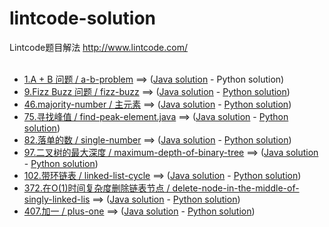 # lintcode-solution
Lintcode题目解法 http://www.lintcode.com/
<br/>
<br/>
-	[ 1.A + B 问题 / a-b-problem]( http://www.lintcode.com/zh-cn/problem/a-b-problem/) ==> (<a href="https://github.com/t2krew/lintcode-solution/blob/master/1.a-b-problem.java" target="_blank">Java solution</a> - <span>Python solution</span>)
-	[ 9.Fizz Buzz 问题 / fizz-buzz]( http://www.lintcode.com/problem/fizz-buzz) ==> (<a href="https://github.com/t2krew/lintcode-solution/blob/master/9.fizz-buzz.java" target="_blank">Java solution</a> - <a href="https://github.com/t2krew/lintcode-solution/blob/master/python/9.fizz-buzz.py" target="_blank">Python solution</a>)
-	[ 46.majority-number / 主元素]( http://www.lintcode.com/zh-cn/problem/majority-number/) ==> (<a href="https://github.com/t2krew/lintcode-solution/blob/master/46.majority-number.java" target="_blank">Java solution</a> - <a href="https://github.com/t2krew/lintcode-solution/blob/master/python/46.majority-number.py" target="_blank">Python solution</a>)
-	[ 75.寻找峰值 / find-peak-element.java]( http://www.lintcode.com/zh-cn/problem/find-peak-element/) ==> (<a href="https://github.com/t2krew/lintcode-solution/blob/master/75.find-peak-element.java" target="_blank">Java solution</a> - <a href="https://github.com/t2krew/lintcode-solution/blob/master/python/75.find-peak-element.py" target="_blank">Python solution</a>)
-	[ 82.落单的数 / single-number]( http://www.lintcode.com/problem/single-number) ==> (<a href="https://github.com/t2krew/lintcode-solution/blob/master/82.single-number.java" target="_blank">Java solution</a> - <a href="https://github.com/t2krew/lintcode-solution/blob/master/python/82.single-number.py" target="_blank">Python solution</a>)
-	[ 97.二叉树的最大深度 / maximum-depth-of-binary-tree]( http://www.lintcode.com/problem/maximum-depth-of-binary-tree) ==> (<a href="https://github.com/t2krew/lintcode-solution/blob/master/97.maximum-depth-of-binary-tree.java" target="_blank">Java solution</a> - <a href="https://github.com/t2krew/lintcode-solution/blob/master/python/97.maximum-depth-of-binary-tree.py" target="_blank">Python solution</a>)
-	[ 102.带环链表 / linked-list-cycle]( http://www.lintcode.com/zh-cn/problem/linked-list-cycle/) ==> (<a href="https://github.com/t2krew/lintcode-solution/blob/master/102.linked-list-cycle.java" target="_blank">Java solution</a> - <a href="https://github.com/t2krew/lintcode-solution/blob/master/python/102.linked-list-cycle.py" target="_blank">Python solution</a>)
-	[ 372.在O(1)时间复杂度删除链表节点 / delete-node-in-the-middle-of-singly-linked-lis]( http://www.lintcode.com/problem/delete-node-in-the-middle-of-singly-linked-list) ==> (<a href="https://github.com/t2krew/lintcode-solution/blob/master/372.delete-node-in-the-middle-of-singly-linked-lis.java" target="_blank">Java solution</a> - <a href="https://github.com/t2krew/lintcode-solution/blob/master/python/372.delete-node-in-the-middle-of-singly-linked-lis.py" target="_blank">Python solution</a>)
-	[ 407.加一 / plus-one]( http://www.lintcode.com/zh-cn/problem/plus-one/) ==> (<a href="https://github.com/t2krew/lintcode-solution/blob/master/407.plus-one.java" target="_blank">Java solution</a> - <a href="https://github.com/t2krew/lintcode-solution/blob/master/python/407.plus-one.py" target="_blank">Python solution</a>)
